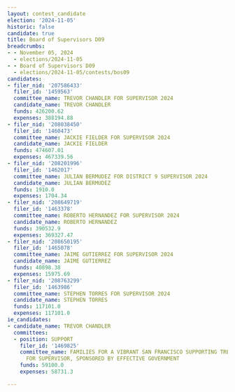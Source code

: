 ```yaml
---
layout: contest_candidate
election: '2024-11-05'
historic: false
candidate: true
title: Board of Supervisors D09
breadcrumbs:
- - November 05, 2024
  - elections/2024-11-05
- - Board of Supervisors D09
  - elections/2024-11-05/contests/bos09
candidates:
- filer_nid: '207586433'
  filer_id: '1459563'
  committee_name: TREVOR CHANDLER FOR SUPERVISOR 2024
  candidate_name: TREVOR CHANDLER
  funds: 426200.62
  expenses: 388194.88
- filer_nid: '208038450'
  filer_id: '1460473'
  committee_name: JACKIE FIELDER FOR SUPERVISOR 2024
  candidate_name: JACKIE FIELDER
  funds: 474607.01
  expenses: 467339.56
- filer_nid: '208201996'
  filer_id: '1462017'
  committee_name: JULIAN BERMUDEZ FOR DISTRICT 9 SUPERVISOR 2024
  candidate_name: JULIAN BERMUDEZ
  funds: 1910.0
  expenses: 1704.34
- filer_nid: '208649719'
  filer_id: '1463378'
  committee_name: ROBERTO HERNANDEZ FOR SUPERVISOR 2024
  candidate_name: ROBERTO HERNANDEZ
  funds: 390532.9
  expenses: 369327.47
- filer_nid: '208650195'
  filer_id: '1465078'
  committee_name: JAIME GUTIERREZ FOR SUPERVISOR 2024
  candidate_name: JAIME GUTIERREZ
  funds: 40898.38
  expenses: 15975.69
- filer_nid: '208763299'
  filer_id: '1463986'
  committee_name: STEPHEN TORRES FOR SUPERVISOR 2024
  candidate_name: STEPHEN TORRES
  funds: 117101.0
  expenses: 117101.0
ie_candidates:
- candidate_name: TREVOR CHANDLER
  committees:
  - position: SUPPORT
    filer_id: '1469825'
    committee_name: FAMILIES FOR A VIBRANT SAN FRANCISCO SUPPORTING TREVOR CHANDLER
      FOR SUPERVISOR, SPONSORED BY EFFECTIVE GOVERNMENT
    funds: 59100.0
    expenses: 58731.3

---
```


